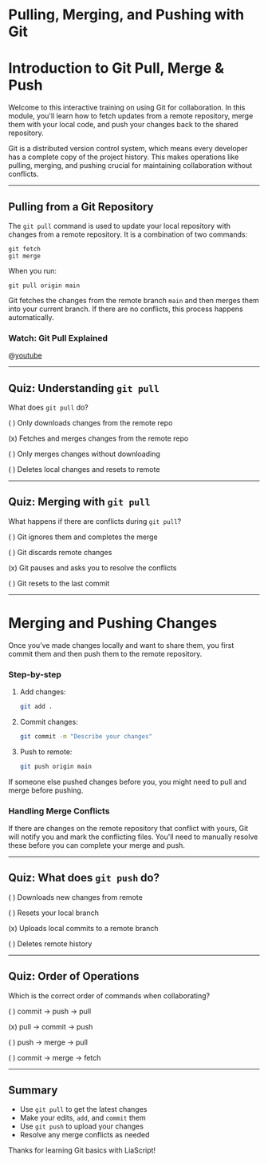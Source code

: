 # Pulling, Merging, and Pushing with Git

<!--
  author: Frank
  version: 1.0
  comment: LiaScript Demo - Introduction to git pull, merge and push operations
-->

# Introduction to Git Pull, Merge & Push

Welcome to this interactive training on using Git for collaboration. In this module, you'll learn how to fetch updates from a remote repository, merge them with your local code, and push your changes back to the shared repository.

Git is a distributed version control system, which means every developer has a complete copy of the project history. This makes operations like pulling, merging, and pushing crucial for maintaining collaboration without conflicts.

---

## Pulling from a Git Repository

The `git pull` command is used to update your local repository with changes from a remote repository. It is a combination of two commands:

```
git fetch
git merge
```

When you run:

```
git pull origin main
```

Git fetches the changes from the remote branch `main` and then merges them into your current branch. If there are no conflicts, this process happens automatically.

### Watch: Git Pull Explained

@[youtube](https://www.youtube.com/watch?v=T13gDBXarj0)

---

## Quiz: Understanding `git pull`

What does `git pull` do?

( ) Only downloads changes from the remote repo

(x) Fetches and merges changes from the remote repo

( ) Only merges changes without downloading

( ) Deletes local changes and resets to remote

---

## Quiz: Merging with `git pull`

What happens if there are conflicts during `git pull`?

( ) Git ignores them and completes the merge

( ) Git discards remote changes

(x) Git pauses and asks you to resolve the conflicts

( ) Git resets to the last commit

---

# Merging and Pushing Changes

Once you’ve made changes locally and want to share them, you first commit them and then push them to the remote repository.

### Step-by-step

1. Add changes:
   ```bash
   git add .
   ```

2. Commit changes:
   ```bash
   git commit -m "Describe your changes"
   ```

3. Push to remote:
   ```bash
   git push origin main
   ```

If someone else pushed changes before you, you might need to pull and merge before pushing.

### Handling Merge Conflicts

If there are changes on the remote repository that conflict with yours, Git will notify you and mark the conflicting files. You'll need to manually resolve these before you can complete your merge and push.

---

## Quiz: What does `git push` do?

( ) Downloads new changes from remote

( ) Resets your local branch

(x) Uploads local commits to a remote branch

( ) Deletes remote history

---

## Quiz: Order of Operations

Which is the correct order of commands when collaborating?

( ) commit → push → pull

(x) pull → commit → push

( ) push → merge → pull

( ) commit → merge → fetch

---

## Summary

- Use `git pull` to get the latest changes
- Make your edits, `add`, and `commit` them
- Use `git push` to upload your changes
- Resolve any merge conflicts as needed

Thanks for learning Git basics with LiaScript!

